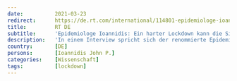 ```yaml
---
date:          2021-03-23
redirect:      https://de.rt.com/international/114801-epidemiologe-ioannidis-harter-lockdown-kann-situation-sogar-verschlimmern/
title:         RT DE
subtitle:      'Epidemiologe Ioannidis: Ein harter Lockdown kann die Situation sogar verschlimmern'
description:   'In einem Interview spricht sich der renommierte Epidemiologe John Ioannidis erneut gegen harte Lockdowns als zentrales "Werkzeug" gegen COVID-19 aus. Maßnahmen wie Ausgangssperren brächten keinen Nutzen und könnten sogar schaden.'
country:       [DE]
persons:       [Ioannidis John P.]
categories:    [Wissenschaft]
tags:          [lockdown]
---
```

